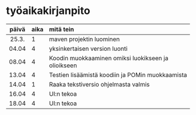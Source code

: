 
# työaikakirjanpito

| päivä | aika | mitä tein  |
| :----:|:-----| :-----|
| 25.3. | 1    | maven projektin luominen |
| 04.04 | 4    | yksinkertaisen version luonti |
| 08.04 | 4    | Koodin muokkaaminen omiksi luokikseen ja olioikseen |
| 13.04 | 4    | Testien lisäämistä koodiin ja POMin muokkaamista|
| 14.04 | 1    | Raaka tekstiversio ohjelmasta valmis|
| 16.04 | 4    | UI:n tekoa|
| 18.04 | 4    | UI:n tekoa|
